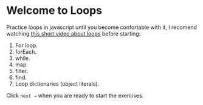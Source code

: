 # Welcome to Loops

Practice loops in javascript until you become confortable with it, I recomend watching [this short video about loops](https://www.youtube.com/watch?v=U3ZlQSOcOI0) before starting:

1. For loop.
2. forEach.
3. while.
4. map.
5. filter.
6. find.
7. Loop dictionaries (object literals).

Click `next →` when you are ready to start the exercises.